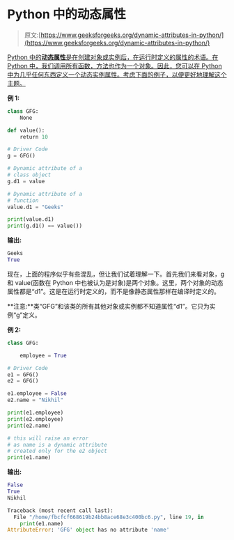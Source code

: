 # Python 中的动态属性

> 原文:[https://www.geeksforgeeks.org/dynamic-attributes-in-python/](https://www.geeksforgeeks.org/dynamic-attributes-in-python/)

[Python 中的**动态属性**是在创建对象或实例后，在运行时定义的属性的术语。在 Python 中，我们调用所有函数，方法也作为一个对象。因此，您可以在 Python 中为几乎任何东西定义一个动态实例属性。考虑下面的例子，以便更好地理解这个主题。](https://www.geeksforgeeks.org/python-programming-language/)

**例 1:**

```py
class GFG:
    None

def value():
    return 10

# Driver Code
g = GFG()

# Dynamic attribute of a
# class object
g.d1 = value

# Dynamic attribute of a 
# function
value.d1 = "Geeks"

print(value.d1)
print(g.d1() == value())
```

**输出:**

```py
Geeks
True
```

现在，上面的程序似乎有些混乱，但让我们试着理解一下。首先我们来看对象，g 和 value(函数在 Python 中也被认为是对象)是两个对象。这里，两个对象的动态属性都是“d1”。这是在运行时定义的，而不是像静态属性那样在编译时定义的。

**注意:**类“GFG”和该类的所有其他对象或实例都不知道属性“d1”。它只为实例“g”定义。

**例 2:**

```py
class GFG:

    employee = True

# Driver Code
e1 = GFG()
e2 = GFG()

e1.employee = False
e2.name = "Nikhil"

print(e1.employee)
print(e2.employee)
print(e2.name)

# this will raise an error 
# as name is a dynamic attribute
# created only for the e2 object
print(e1.name)
```

**输出:**

```py
False
True
Nikhil
```

```py
Traceback (most recent call last):
  File "/home/fbcfcf668619b24bb8ace68e3c400bc6.py", line 19, in 
    print(e1.name)
AttributeError: 'GFG' object has no attribute 'name'
```